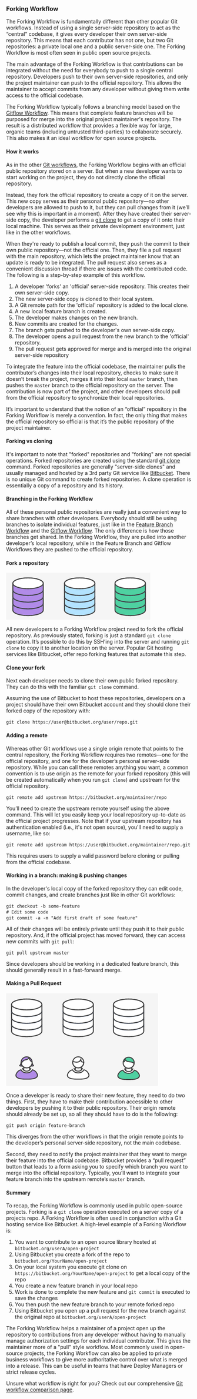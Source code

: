 ### Forking Workflow

The Forking Workflow is fundamentally different than other popular Git workflows. Instead of using a single server-side repository to act as the “central” codebase, it gives every developer their own server-side repository. This means that each contributor has not one, but two Git repositories: a private local one and a public server-side one. The Forking Workflow is most often seen in public open source projects.

The main advantage of the Forking Workflow is that contributions can be integrated without the need for everybody to push to a single central repository. Developers push to their own server-side repositories, and only the project maintainer can push to the official repository. This allows the maintainer to accept commits from any developer without giving them write access to the official codebase.

The Forking Workflow typically follows a branching model based on the [Gitflow Workflow](#gitflow-workflow). This means that complete feature branches will be purposed for merge into the original project maintainer's repository. The result is a distributed workflow that provides a flexible way for large, organic teams (including untrusted third-parties) to collaborate securely. This also makes it an ideal workflow for open source projects.
 
#### How it works

As in the other [Git workflows](#comparing-workflows), the Forking Workflow begins with an official public repository stored on a server. But when a new developer wants to start working on the project, they do not directly clone the official repository.

Instead, they fork the official repository to create a copy of it on the server. This new copy serves as their personal public repository—no other developers are allowed to push to it, but they can pull changes from it (we’ll see why this is important in a moment). After they have created their server-side copy, the developer performs a [git clone](#git-clone) to get a copy of it onto their local machine. This serves as their private development environment, just like in the other workflows.

When they're ready to publish a local commit, they push the commit to their own public repository—not the official one. Then, they file a pull request with the main repository, which lets the project maintainer know that an update is ready to be integrated. The pull request also serves as a convenient discussion thread if there are issues with the contributed code. The following is a step-by-step example of this workflow.  
1. A developer 'forks' an 'official' server-side repository. This creates their own server-side copy.
2. The new server-side copy is cloned to their local system.
3. A Git remote path for the 'official' repository is added to the local clone.
4. A new local feature branch is created.
5. The developer makes changes on the new branch.
6. New commits are created for the changes.
7. The branch gets pushed to the developer's own server-side copy.
8. The developer opens a pull request from the new branch to the 'official' repository.
9. The pull request gets approved for merge and is merged into the original server-side repository
 
To integrate the feature into the official codebase, the maintainer pulls the contributor’s changes into their local repository, checks to make sure it doesn’t break the project, merges it into their local `master` branch, then pushes the `master` branch to the official repository on the server. The contribution is now part of the project, and other developers should pull from the official repository to synchronize their local repositories.

It’s important to understand that the notion of an “official” repository in the Forking Workflow is merely a convention. In fact, the only thing that makes the official repository so official is that it’s the public repository of the project maintainer.

#### Forking vs cloning

It's important to note that "forked" repositories and "forking" are not special operations. Forked repositories are created using the standard [git clone](#git-clone) command. Forked repositories are generally "server-side clones" and usually managed and hosted by a 3rd party Git service like [Bitbucket](https://bitbucket.org/product). There is no unique Git command to create forked repositories. A clone operation is essentially a copy of a repository and its history. 

#### Branching in the Forking Workflow

All of these personal public repositories are really just a convenient way to share branches with other developers. Everybody should still be using branches to isolate individual features, just like in the [Feature Branch Workflow](#feature-branch-workflow) and the [Gitflow Workflow](#gitflow-workflow). The only difference is how those branches get shared. In the Forking Workflow, they are pulled into another developer’s local repository, while in the Feature Branch and Gitflow Workflows they are pushed to the official repository.

#### Fork a repository

![](forking-workflow-01.png)

All new developers to a Forking Workflow project need to fork the official repository. As previously stated, forking is just a standard `git clone` operation. It’s possible to do this by SSH’ing into the server and running `git clone` to copy it to another location on the server. Popular Git hosting services like Bitbucket, offer repo forking features that automate this step.

#### Clone your fork

Next each developer needs to clone their own public forked repository. They can do this with the familiar `git clone` command.

Assuming the use of Bitbucket to host these repositories, developers on a project should have their own Bitbucket account and they should clone their forked copy of the repository with:

```
git clone https://user@bitbucket.org/user/repo.git
```

#### Adding a remote

Whereas other Git workflows use a single origin remote that points to the central repository, the Forking Workflow requires two remotes—one for the official repository, and one for the developer’s personal server-side repository. While you can call these remotes anything you want, a common convention is to use origin as the remote for your forked repository (this will be created automatically when you run `git clone`) and upstream for the official repository.

```
git remote add upstream https://bitbucket.org/maintainer/repo
```

You’ll need to create the upstream remote yourself using the above command. This will let you easily keep your local repository up-to-date as the official project progresses. Note that if your upstream repository has authentication enabled (i.e., it's not open source), you'll need to supply a username, like so:

```
git remote add upstream https://user@bitbucket.org/maintainer/repo.git
```

This requires users to supply a valid password before cloning or pulling from the official codebase.

#### Working in a branch: making & pushing changes

In the developer's local copy of the forked repository they can edit code, commit changes, and create branches just like in other Git workflows:

```
git checkout -b some-feature
# Edit some code
git commit -a -m "Add first draft of some feature"
```

All of their changes will be entirely private until they push it to their public repository. And, if the official project has moved forward, they can access new commits with `git pull`:

```
git pull upstream master
```

Since developers should be working in a dedicated feature branch, this should generally result in a fast-forward merge.

#### Making a Pull Request

![](forking-workflow-02.png)

Once a developer is ready to share their new feature, they need to do two things. First, they have to make their contribution accessible to other developers by pushing it to their public repository. Their origin remote should already be set up, so all they should have to do is the following:

```
git push origin feature-branch
```

This diverges from the other workflows in that the origin remote points to the developer’s personal server-side repository, not the main codebase.

Second, they need to notify the project maintainer that they want to merge their feature into the official codebase. Bitbucket provides a “pull request” button that leads to a form asking you to specify which branch you want to merge into the official repository. Typically, you’ll want to integrate your feature branch into the upstream remote’s `master` branch.

#### Summary

To recap, the Forking Workflow is commonly used in public open-source projects. Forking is a `git clone` operation executed on a server copy of a projects repo. A Forking Workflow is often used in conjunction with a Git hosting service like Bitbucket. A high-level example of a Forking Workflow is:  
1. You want to contribute to an open source library hosted at `bitbucket.org/userA/open-project`
2. Using Bitbucket you create a fork of the repo to `bitbucket.org/YourName/open-project`
3. On your local system you execute git clone on `https://bitbucket.org/YourName/open-project` to get a local copy of the repo
4. You create a new feature branch in your local repo
5. Work is done to complete the new feature and `git commit` is executed to save the changes
6. You then push the new feature branch to your remote forked repo
7. Using Bitbucket you open up a pull request for the new branch against the original repo at `bitbucket.org/userA/open-project`
 
The Forking Workflow helps a maintainer of a project open up the repository to contributions from any developer without having to manually manage authorization settings for each individual contributor. This gives the maintainer more of a "pull" style workflow. Most commonly used in open-source projects, the Forking Workflow can also be applied to private business workflows to give more authoritative control over what is merged into a release. This can be useful in teams that have Deploy Managers or strict release cycles.

Unsure what workflow is right for you? Check out our comprehensive [Git workflow comparison page](#comparing-workflows).
